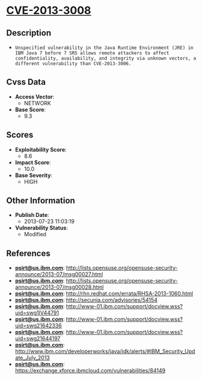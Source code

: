 
# [CVE-2013-3008](http://lists.opensuse.org/opensuse-security-announce/2013-07/msg00027.html)

## Description

- `Unspecified vulnerability in the Java Runtime Environment (JRE) in IBM Java 7 before 7 SR5 allows remote attackers to affect confidentiality, availability, and integrity via unknown vectors, a different vulnerability than CVE-2013-3006.`

## Cvss Data

- **Access Vector**:
  - NETWORK
- **Base Score**:
  - 9.3

## Scores

- **Exploitability Score**:
  - 8.6
- **Impact Score**:
  - 10.0
- **Base Severity**:
  - HIGH

## Other Information

- **Publish Date**:
  - 2013-07-23 11:03:19
- **Vulnerability Status**:
  - Modified

## References

- **psirt@us.ibm.com**: http://lists.opensuse.org/opensuse-security-announce/2013-07/msg00027.html
- **psirt@us.ibm.com**: http://lists.opensuse.org/opensuse-security-announce/2013-07/msg00028.html
- **psirt@us.ibm.com**: http://rhn.redhat.com/errata/RHSA-2013-1060.html
- **psirt@us.ibm.com**: http://secunia.com/advisories/54154
- **psirt@us.ibm.com**: http://www-01.ibm.com/support/docview.wss?uid=swg1IV44791
- **psirt@us.ibm.com**: http://www-01.ibm.com/support/docview.wss?uid=swg21642336
- **psirt@us.ibm.com**: http://www-01.ibm.com/support/docview.wss?uid=swg21644197
- **psirt@us.ibm.com**: http://www.ibm.com/developerworks/java/jdk/alerts/#IBM_Security_Update_July_2013
- **psirt@us.ibm.com**: https://exchange.xforce.ibmcloud.com/vulnerabilities/84149
